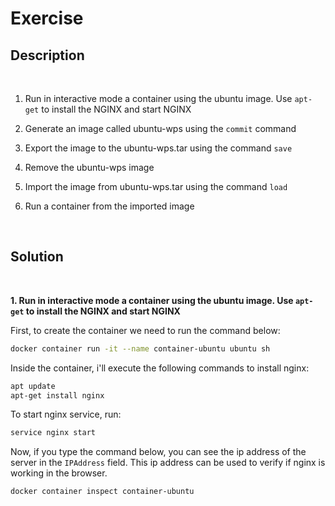 # Exercise

## Description

<br/>

1. Run in interactive mode a container using the ubuntu image. Use `apt-get` to install the NGINX and start NGINX

2. Generate an image called ubuntu-wps using the `commit` command

3. Export the image to the ubuntu-wps.tar using the command `save`

4. Remove the ubuntu-wps image

5. Import the image from ubuntu-wps.tar using the command `load`

6. Run a container from the imported image

<br/>

## Solution

<br/>

**1\. Run in interactive mode a container using the ubuntu image. Use `apt-get` to install the NGINX and start NGINX**


First, to create the container we need to run the command below:

```zsh
docker container run -it --name container-ubuntu ubuntu sh
```

Inside the container, i'll execute the following commands to install nginx:

```zsh
apt update
apt-get install nginx
```

To start nginx service, run:

```zsh
service nginx start
```

Now, if you type the command below, you can see the ip address of the server in the `IPAddress` field. This ip address can be used to verify if nginx is working in the browser.

```zsh
docker container inspect container-ubuntu
```
